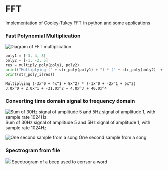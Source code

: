 # FFT

Implementation of Cooley-Tukey FFT in python and some applications 

### Fast Polynomial Multiplication

![Diagram of FFT multiplication](https://i.imgur.com/94Eo3Ft.png)

```py
poly1 = [-3, 4, 8]
poly2 = [-1, -2, 5]
res = multiply_poly(poly1, poly2)
print("Multiplying (" + str_poly(poly1) + ") * (" + str_poly(poly2)  + ")")
print(str_poly_i(res)) 
```
```
Multiplying (-3x^0 + 4x^1 + 8x^2) * (-1x^0 + -2x^1 + 5x^2)
3.0x^0 + 2.0x^1 + -31.0x^2 + 4.0x^3 + 40.0x^4
```

### Converting time domain signal to frequency domain

![Sum of 30Hz signal of amplitude 5 and 5Hz signal of amplitude 1, with sample rate 1024Hz](https://i.imgur.com/59fzb2h.png)
Sum of 30Hz signal of amplitude 5 and 5Hz signal of amplitude 1, with sample rate 1024Hz


![One second sample from a song](https://i.imgur.com/sqqkvvs.png)
One second sample from a song

### Spectrogram from file

![](https://i.imgur.com/C8nYhys.png)
Spectrogram of a beep used to censor a word

